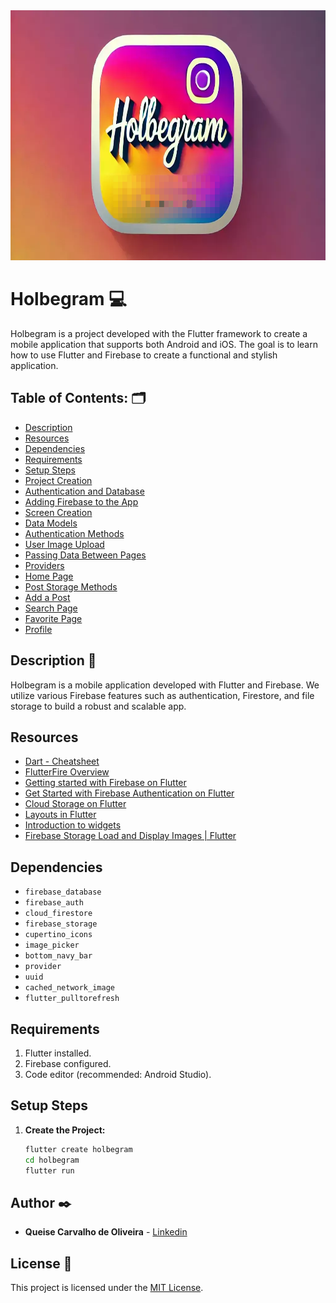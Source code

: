 <img src="https://github.com/Qcarvalhooliveira/holbertonschool-holbegram/blob/main/image/Holbegram.png" width="1000" height="400">

# **Holbegram** :computer:

Holbegram is a project developed with the Flutter framework to create a mobile application that supports both Android and iOS. The goal is to learn how to use Flutter and Firebase to create a functional and stylish application.

## **Table of Contents:** :card_index_dividers:

- [Description](#description)
- [Resources](#resources)
- [Dependencies](#dependencies)
- [Requirements](#requirements)
- [Setup Steps](#setup-steps)
- [Project Creation](#project-creation)
- [Authentication and Database](#authentication-and-database)
- [Adding Firebase to the App](#adding-firebase-to-the-app)
- [Screen Creation](#screen-creation)
- [Data Models](#data-models)
- [Authentication Methods](#authentication-methods)
- [User Image Upload](#user-image-upload)
- [Passing Data Between Pages](#passing-data-between-pages)
- [Providers](#providers)
- [Home Page](#home-page)
- [Post Storage Methods](#post-storage-methods)
- [Add a Post](#add-a-post)
- [Search Page](#search-page)
- [Favorite Page](#favorite-page)
- [Profile](#profile)

## **Description** :speech_balloon:

Holbegram is a mobile application developed with Flutter and Firebase. We utilize various Firebase features such as authentication, Firestore, and file storage to build a robust and scalable app.

## **Resources**

- [Dart - Cheatsheet](https://dart.dev/guides/language/cheatsheet)
- [FlutterFire Overview](https://firebase.flutter.dev/docs/overview)
- [Getting started with Firebase on Flutter](https://firebase.google.com/docs/flutter/setup)
- [Get Started with Firebase Authentication on Flutter](https://firebase.flutter.dev/docs/auth/usage)
- [Cloud Storage on Flutter](https://firebase.flutter.dev/docs/storage/usage)
- [Layouts in Flutter](https://flutter.dev/docs/development/ui/layout)
- [Introduction to widgets](https://flutter.dev/docs/development/ui/widgets-intro)
- [Firebase Storage Load and Display Images | Flutter](https://firebase.flutter.dev/docs/storage/usage)

## **Dependencies**

- `firebase_database`
- `firebase_auth`
- `cloud_firestore`
- `firebase_storage`
- `cupertino_icons`
- `image_picker`
- `bottom_navy_bar`
- `provider`
- `uuid`
- `cached_network_image`
- `flutter_pulltorefresh`

## **Requirements**

1. Flutter installed.
2. Firebase configured.
3. Code editor (recommended: Android Studio).

## Setup Steps

1. **Create the Project:**
   ```bash
   flutter create holbegram
   cd holbegram
   flutter run

## **Author** :black_nib:

* **Queise Carvalho de Oliveira** - [Linkedin](https://www.linkedin.com/in/queise-carvalho-de-oliveira-50359749/)


## License :page_with_curl:
This project is licensed under the [MIT License](https://opensource.org/license/mit/).
